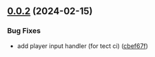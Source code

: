 ## [0.0.2](https://github.com/WatchizzzX/LUMEN/compare/v0.0.1...v0.0.2) (2024-02-15)


### Bug Fixes

* add player input handler (for tect ci) ([cbef67f](https://github.com/WatchizzzX/LUMEN/commit/cbef67ffd114b9e925cc48941d883fb34e6f77c2))

